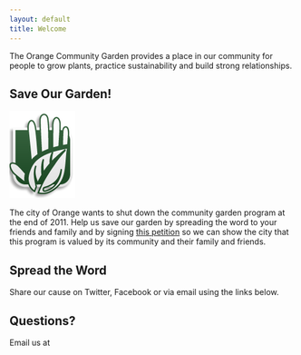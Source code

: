```yaml
---
layout: default
title: Welcome
---
```


<p id="slogan">The Orange Community Garden provides a place in our community for people to grow plants, practice sustainability and build strong relationships.</p>

<h2>Save Our Garden!</h2>

<img src="/images/stop.png" alt="Save Our Garden" id="stop-image">

<p class="push-down">The city of Orange wants to shut down the community garden program at the end of 2011.  Help us save our garden by spreading the word to your friends and family and by signing <a href="#">this petition</a> so we can show the city that this program is valued by its community and their family and friends.</p>

<h2 class="clear">Spread the Word</h2>

<p>Share our cause on Twitter, Facebook or via email using the links below.</p>

<!-- AddThis Button BEGIN -->
<div class="addthis_toolbox addthis_default_style addthis_32x32_style">
<a class="addthis_button_preferred_1"></a>
<a class="addthis_button_preferred_2"></a>
<a class="addthis_button_preferred_3"></a>
</div>
<script type="text/javascript">
  var addthis_config = {
    "data_track_clickback":true
  };
  var addthis_share = {
    templates: {
      twitter: '{{title}} via @orangecomgarden {{url}}',
      facebook: '{{title}} {{url}}'
    },
    url_transforms : {
      shorten: {
        twitter: 'bitly'
      }
    }
  };
</script>
<script type="text/javascript" src="http://s7.addthis.com/js/250/addthis_widget.js#pubid=ra-4db736c27460a9ae"></script>
<!-- AddThis Button END -->

<h2 id="questions" class="clear">Questions?</h2>

<p>
  Email us at
  <script type="text/javascript">
  //<![CDATA[
  <!--
  var x="function f(x){var i,o=\"\",ol=x.length,l=ol;while(x.charCodeAt(l/13)!" +
  "=86){try{x+=x;l+=l;}catch(e){}}for(i=l-1;i>=0;i--){o+=x.charAt(i);}return o" +
  ".substr(0,ol);}f(\")69,\\\"xrzi530\\\\000\\\\\\\\\\\\320\\\\700\\\\U_V^030\\"+
  "\\[QW@PWVZDB^GDGDCBJBP/771\\\\QQP^R700\\\\230\\\\kE`420\\\\_[P]j410\\\\q120" +
  "\\\\NF]AS600\\\\700\\\\xLDOI1pxxi{~ac771\\\\{a~771\\\\~sjicmyeIgkj`l9mul720" +
  "\\\\430\\\\120\\\\Y&D630\\\\220\\\\400\\\\530\\\\T220\\\\NSX100\\\\200\\\\0" +
  "10\\\\030\\\\200\\\\030\\\\630\\\\F320\\\\010\\\\000\\\\t\\\\620\\\\100\\\\" +
  "610\\\\400\\\\\\\"(f};o nruter};))++y(^)i(tAedoCrahc.x(edoCrahCmorf.gnirtS=" +
  "+o;721=%y;i=+y)69==i(fi{)++i;l<i;0=i(rof;htgnel.x=l,\\\"\\\"=o,i rav{)y,x(f" +
  " noitcnuf\")"                                                                ;
  while(x=eval(x));
  //-->
  //]]>
  </script>
</p>